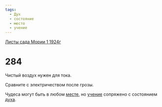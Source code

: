 ```yaml
---
tags:
  - Дух
  - состояние
  - место
  - учение
---
```


[Листы сада Мории 1 1924г](/agni/1924)

# 284
Чистый воздух нужен для тока.   

Сравните с электричеством после грозы.   

Чудеса могут быть в любом [месте](/tag/#место), но [учение](/tag/#учение) сопряжено с состоянием [духа](/tag/#Дух).   

